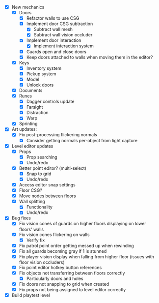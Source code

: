 - [x] New mechanics
	- [x] Doors
		- [x] Refactor walls to use CSG
		- [x] Implement door CSG subtraction
			- [x] Subtract wall mesh
			- [x] Subtract wall vision occluder
		- [x] Implement door interaction
			- [x] Implement interaction system 
		- [x] Guards open and close doors
		- [x] Keep doors attached to walls when moving them in the editor?
	- [x] Keys
		- [x] Inventory system
		- [x] Pickup system
		- [x] Model
		- [x] Unlock doors
	- [x] Documents
	- [x] Runes
		- [x] Dagger controls update
		- [x] Farsight
		- [x] Distraction
		- [x] Warp
	- [x] Sprinting
- [x] Art updates:
	- [x] Fix post-processing flickering normals
		- [x] Consider getting normals per-object from light capture
- [x] Level editor updates
	- [x] Props
		- [x] Prop searching
		- [x] Undo/redo
	- [x] Better point editor? (multi-select)
		- [x] Snap to grid
		- [x] Undo/redo
	- [x] Access editor snap settings
	- [x] Floor CSG?
	- [x] Move nodes between floors
	- [x] Wall splitting
		- [x] Functionality
		- [x] Undo/redo
- [x] Bug fixes
	- [x] Fix vision cones of guards on higher floors displaying on lower floors' walls
	- [x] Fix vision cones flickering on walls
		- [x] Verify fix
	- [x] Fix patrol point order getting messed up when rewinding
	- [x] Fix all guards becoming gray if 1 is stunned
	- [x] Fix player vision display when falling from higher floor (issues with floor vision occluders)
	- [x] Fix point editor hotkey button references
	- [x] Fix objects not transferring between floors correctly
		- [x] Particularly doors and holes
	- [x] Fix doors not snapping to grid when created
	- [x] Fix props not being assigned to level editor correctly
- [x] Build playtest level
